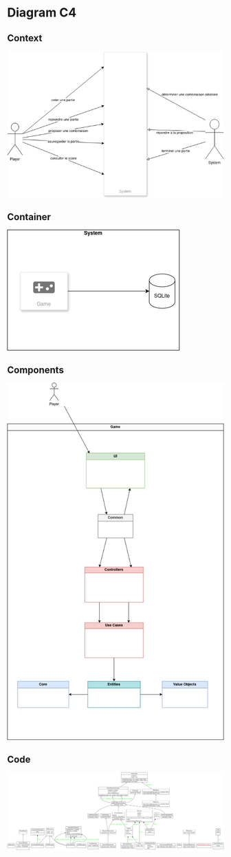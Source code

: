 # Diagram C4

## Context

<img src="img/c4/context.png" alt="context">

## Container

<img src="img/c4/container.png" alt="container">

## Components

<img src="img/c4/components.png" alt="components">

## Code

<img src="img/c4/code.png" alt="code">
